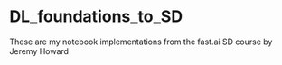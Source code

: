 # DL_foundations_to_SD
These are my notebook implementations from the fast.ai SD course by Jeremy Howard
